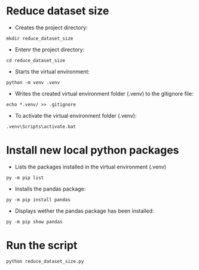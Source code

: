 # Reduce dataset size

- Creates the project directory:
```
mkdir reduce_dataset_size
```

- Entenr the project directory:
```
cd reduce_dataset_size
```

- Starts the virtual environment:
```
python -m venv .venv
```

- Writes the created virtual environment folder (.venv) to the gitignore file:
```
echo *.venv/ >> .gitignore
```

- To activate the virtual environment folder (.venv):
```
.venv\Scripts\activate.bat
```

# Install new local python packages

- Lists the packages installed in the virtual environment (.venv)
```
py -m pip list
```

- Installs the pandas package:
```
py -m pip install pandas
```

- Displays wether the pandas package has been installed:
```
py -m pip show pandas
```

# Run the script

```
python reduce_dataset_size.py
```






